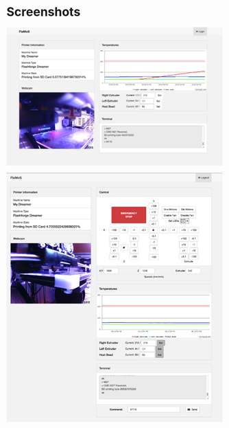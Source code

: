 # Screenshots

![View Only](/doc/flamos_viewonly.png?raw=true "View-Only")

![Admin](/doc/flamos_admin.png?raw=true "Admin")
